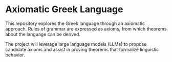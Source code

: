 # Axiomatic Greek Language

This repository explores the Greek language through an axiomatic approach. Rules of grammar are expressed as axioms, from which theorems about the language can be derived.

The project will leverage large language models (LLMs) to propose candidate axioms and assist in proving theorems that formalize linguistic behavior.


